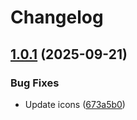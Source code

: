# Changelog

## [1.0.1](https://github.com/sptlco/spatial/compare/spatial-interface-web-1.0.0...spatial-interface-web-1.0.1) (2025-09-21)


### Bug Fixes

* Update icons ([673a5b0](https://github.com/sptlco/spatial/commit/673a5b0d18a298868a632ee47e6e2bec64e805ee))
